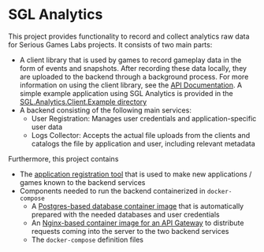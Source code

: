 # SGL Analytics

This project provides functionality to record and collect analytics raw data for Serious Games Labs projects.
It consists of two main parts:
- A client library that is used by games to record gameplay data in the form of events and snapshots.
	After recording these data locally, they are uploaded to the backend through a background process.
	For more information on using the client library, see the [API Documentation](https://serious-games-lab.pages.gitlab.rlp.net/sgl-analytics/api/SGL.Analytics.Client.SGLAnalytics.html).
	A simple example application using SGL Analytics is provided in the [SGL.Analytics.Client.Example directory](https://gitlab.rlp.net/serious-games-lab/sgl-analytics/-/tree/main/SGL.Analytics.Client.Example)
- A backend consisting of the following main services:
	- User Registration: Manages user credentials and application-specific user data
	- Logs Collector: Accepts the actual file uploads from the clients and catalogs the file by application and user, including relevant metadata

Furthermore, this project contains
- The [application registration tool](SGL.Analytics.Backend.AppRegistrationTool/index.md) that is used to make new applications / games known to the backend services
- Components needed to run the backend containerized in `docker-compose`
	- A [Postgres-based database container image](https://gitlab.rlp.net/serious-games-lab/sgl-analytics/-/tree/main/SGL.Analytics.Backend.DB) that is automatically prepared with the needed databases and user credentials
	- An [Nginx-based container image for an API Gateway](https://gitlab.rlp.net/serious-games-lab/sgl-analytics/-/tree/main/SGL.Analytics.Backend.APIGW) to distribute requests coming into the server to the two backend services
	- The `docker-compose` definition files
